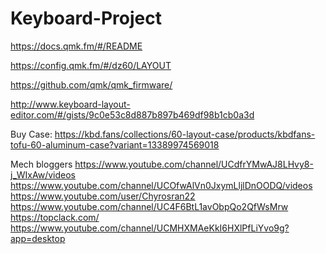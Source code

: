 # Keyboard-Project
https://docs.qmk.fm/#/README

https://config.qmk.fm/#/dz60/LAYOUT

https://github.com/qmk/qmk_firmware/

http://www.keyboard-layout-editor.com/#/gists/9c0e53c8d887b897b469df98b1cb0a3d

Buy Case: https://kbd.fans/collections/60-layout-case/products/kbdfans-tofu-60-aluminum-case?variant=13389974569018


Mech bloggers
https://www.youtube.com/channel/UCdfrYMwAJ8LHvy8-j_WIxAw/videos
https://www.youtube.com/channel/UCOfwAlVn0JxymLljlDnOODQ/videos
https://www.youtube.com/user/Chyrosran22
https://www.youtube.com/channel/UC4F6BtL1avObpQo2QfWsMrw
https://topclack.com/
https://www.youtube.com/channel/UCMHXMAeKkI6HXlPfLiYvo9g?app=desktop